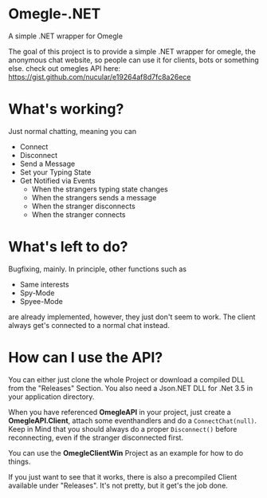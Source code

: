 # Omegle-.NET
A simple .NET wrapper for Omegle

The goal of this project is to provide a simple .NET wrapper for omegle, the anonymous chat website, so people can use it for clients, bots or something else. check out omegles API here: https://gist.github.com/nucular/e19264af8d7fc8a26ece

# What's working?

Just normal chatting, meaning you can

- Connect
- Disconnect
- Send a Message
- Set your Typing State
- Get Notified via Events
  - When the strangers typing state changes
  - When the strangers sends a message
  - When the stranger disconnects
  - When the stranger connects
  
# What's left to do?

Bugfixing, mainly. In principle, other functions such as

- Same interests
- Spy-Mode
- Spyee-Mode
  
are already implemented, however, they just don't seem to work. The client always get's connected to a normal chat instead.

# How can I use the API?

You can either just clone the whole Project or download a compiled DLL from the "Releases" Section. You also need a Json.NET DLL for .Net 3.5 in your application directory.

When you have referenced **OmegleAPI** in your project, just create a **OmegleAPI.Client**, attach some eventhandlers and do a `ConnectChat(null)`. Keep in Mind that you should always do a proper `Disconnect()` before reconnecting, even if the stranger disconnected first.

You can use the **OmegleClientWin** Project as an example for how to do things.

If you just want to see that it works, there is also a precompiled Client available under "Releases". It's not pretty, but it get's the job done.
